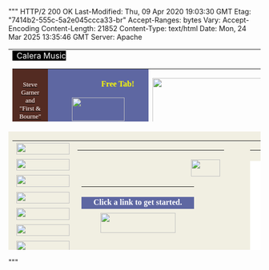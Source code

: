 """
HTTP/2 200 OK
Last-Modified: Thu, 09 Apr 2020 19:03:30 GMT
Etag: "7414b2-555c-5a2e045ccca33-br"
Accept-Ranges: bytes
Vary: Accept-Encoding
Content-Length: 21852
Content-Type: text/html
Date: Mon, 24 Mar 2025 13:35:46 GMT
Server: Apache

<html>

<head>
<meta http-equiv="Content-Type" content="text/html; charset=windows-1252">
<meta name="GENERATOR" content="Microsoft FrontPage 4.0">
<meta name="ProgId" content="FrontPage.Editor.Document">
<title>Accurate Custom Tablature</title>
</head>

<body background="page_graphics/pagebackground.jpg">

<div align="center">
  <center>
  <table border="0" cellpadding="0" cellspacing="0" width="1100" height="402" bordercolor="#FF00FF">
    <tr>
      <td valign="bottom" height="100"><span style="background-color: #000000">&nbsp;
        <a href="http://www.customtab.com/music.htm"><font color="#FFFFFF">Calera
        Music</font></a></span>
        <div align="left">
          <table border="0" cellpadding="0" cellspacing="0" height="106" bordercolor="#FF00FF" align="left">
            <tr>
              <td width="105" align="center" bgcolor="#532B22"><a href="first_and_bourne.htm"><font face="Trebuchet MS" size="2" color="#FFFFFF">Steve
                Garner<br>
                and<br>
                &quot;First &amp; Bourne&quot;<br>
                recordings</font></a></td>
              <td width="24" align="center" bgcolor="#5E67A2">&nbsp;</td>
              <td width="146" align="center" bgcolor="#5E67A2" height="106">
                <p align="center"><font face="Trebuchet MS"><b><font color="#FFFF00">
                <marquee scrollamount="5" width="145" height="36" scrolldelay="500" align="middle" behavior="alternate" style="font-family: Trebuchet MS">Free
                Tab!</marquee>
                <a href="tablist.htm#freetab"><img border="0" src="banner/granada_side_small.gif" width="105" height="47" align="center"><br>
                </a></font></b><font color="#FFFFFF" size="3">(click the banjo)</font></font></td>
              <td width="10" align="center" bgcolor="#5E67A2">&nbsp;</td>
              <td width="525" align="center" valign="top">
                <p align="center"><img border="0" src="banner/Banner-wood%20MAIN.jpg" width="525" height="106"></td>
              <td width="10" align="center" bgcolor="#5E67A2" valign="top">&nbsp;</td>
              <td width="245" align="center" bgcolor="#5E67A2"><font face="Trebuchet MS"><img border="0" src="banner/Banner_guy.gif" width="245" height="106"></font></td>
              <td width="32" align="center" bgcolor="#5E67A2">&nbsp;</td>
            </tr>
          </table>
        </div>
      </td>
    </tr>
  </center>
  <tr>
    <td valign="top" height="298" bgcolor="#F1EFE2">
      <div align="left">
        <table border="0" cellpadding="0" cellspacing="0" bordercolor="#FF00FF" width="1100">
          <tr>
            <td width="106" align="center" height="23"><a href="index.htm"><font face="Trebuchet MS"><img border="0" src="sidebar/granada_a1home.jpg" width="106" height="23"></font></a></td>
            <td width="321" align="center" rowspan="16" valign="top">
              <div align="left">
                <table border="0" cellpadding="0" cellspacing="0" width="309">
                  <tr>
                    <td height="353" background="sidebar/Granada_b.jpg" valign="top">
                      <p align="left">&nbsp;&nbsp;&nbsp;&nbsp;&nbsp;&nbsp;&nbsp;&nbsp;&nbsp;&nbsp;&nbsp;&nbsp;&nbsp;&nbsp;&nbsp;&nbsp;&nbsp;&nbsp;&nbsp;&nbsp;&nbsp;&nbsp;&nbsp;&nbsp;&nbsp;&nbsp;&nbsp;&nbsp;&nbsp;&nbsp;&nbsp;&nbsp;&nbsp;&nbsp;&nbsp;&nbsp;&nbsp;&nbsp;&nbsp;&nbsp;&nbsp;&nbsp;&nbsp;&nbsp;&nbsp;&nbsp;&nbsp;&nbsp;&nbsp;&nbsp;
                      <img border="0" src="banner/Banner-wood_PIECE.jpg" width="58" height="34"></p>
                      <div align="center">
                        <center>
                        <table border="0" cellpadding="0" cellspacing="0" width="209">
                          <tr>
                            <td align="center" height="20"></td>
                          </tr>
                          <tr>
                            <td align="center" bgcolor="#5E67A2"><font face="Trebuchet MS" color="#FFFFFF"><b>Click
                              a link to get started.</b></font></td>
                          </tr>
                          <tr>
                            <td align="center" height="5"></td>
                          </tr>
                          <tr>
                            <td align="center"><font face="Trebuchet MS"><img border="0" src="page_graphics/arrow-left.gif" width="150" height="40"></font></td>
                          </tr>
                          <tr>
                            <td align="center" height="50"></td>
                          </tr>
                          <tr>
                            <td align="center" height="114"><font face="Trebuchet MS"><img border="0" src="page_graphics/4instr_small.gif" width="209" height="114"></font></td>
                          </tr>
                        </table>
                        </center>
                      </div>
                    </td>
                  </tr>
                  <tr>
                    <td></td>
                  </tr>
                </table>
              </div>
            </td>
            <center>
            <td align="center" width="10" rowspan="16" valign="top"></td>
            <td align="center" width="327" rowspan="16" valign="top">
              <div align="center">
                <table border="0" cellpadding="0" cellspacing="0" width="250" bordercolor="#FF00FF">
                  <tr>
                    <td align="center" height="21"></td>
                  </tr>
                  <tr>
                    <td align="center" valign="middle" bgcolor="#FFFFFF">
                      <p align="center"><b><font face="Trebuchet MS" size="7">N</font><font face="Trebuchet MS" size="6">
                      </font><font face="Trebuchet MS" size="7">E</font><font face="Trebuchet MS" size="6">
                      </font><font face="Trebuchet MS" size="7">W !</font></b></td>
                  </tr>
          </center>
                  <tr>
                    <td align="center" valign="middle" bgcolor="#FFFFFF">
                      <p align="center"><font face="Trebuchet MS" size="4">Open
                    your tab in the apps:</font><br>
                      <font face="Trebuchet MS" size="6"><font color="#0000FF"> &quot;</font><a href="http://www.tabledit.com"><b>TabView</b></a><font color="#0000FF">&quot;</font><br>
                      </font><font size="4" face="Arial" color="#0000FF">&amp;</font><br>
                      <font face="Trebuchet MS" size="6"><font color="#0000FF"> &quot;</font><a href="http://www.tabledit.com/"><b>TablEdit</b></a><font color="#0000FF">&quot;</font></font></p>
                    </td>
                  </tr>
            <center>
            <tr>
                    <td align="center" valign="middle" bgcolor="#FFFFFF">
                      <font face="Trebuchet MS" size="4"> to:</font>
                    </td>
            </tr>
            <tr>
                    <td align="center" valign="middle" bgcolor="#FFFFFF">
                      <font face="Trebuchet MS" size="6"><b><u><span style="background-color: #FFFF00">PLAY</span></u></b> 
                      your tab&nbsp;</font>
                    </td>
            </tr>
            <tr>
                    <td align="center" valign="middle" bgcolor="#FFFFFF">
                      <font face="Trebuchet MS" size="6"><b><u><span style="background-color: #FFFF00">PRINT</span></u></b> 
                      your tab</font>
                    </td>
            </tr>
                </center>
            <tr>
                    <td align="center" valign="middle" bgcolor="#FFFFFF">
                      <p align="left">
                      <font face="Trebuchet MS" size="6">*<b><u><span style="background-color: #FFFF00">EDIT</span></u></b> 
                      your tab<br>
                      </font><font face="Trebuchet MS" size="1" color="#FFFFFF">.</font>
                      <font face="Trebuchet MS" size="6"><br>
                      &nbsp;</font><font face="Trebuchet MS" size="5" color="#FFFFFF">
                      <span style="background-color: #000000"> <b>-No - Extra - Charge-</b></span>
                      </font>
                      </p>
                    </td>
            </tr>
            <tr>
                    <td align="center" valign="middle" bgcolor="#FFCCFF">
                      <p align="left">
                      <font face="Trebuchet MS" size="2">&nbsp;<span style="mso-bidi-font-family:Calibri;mso-bidi-theme-font:
minor-latin">&#9679; </span>100's of <u>free</u> <b>TablEdit</b> tabs on
                      internet<br>
                      &nbsp;<span style="mso-bidi-font-family:Calibri;mso-bidi-theme-font:
minor-latin">&#9679; </span>Also opens <b><u>7 other</u></b> tablature file
                      types</font></p>
                    </td>
            </tr>
                </table>
              </div>
            </td>
            <td align="center" width="10" rowspan="16" valign="top"></td>
            <td align="center" width="326" rowspan="16" valign="top">
              <table border="0" width="85%" cellspacing="0" cellpadding="0">
                <tr>
                  <td align="center" height="21"></td>
                </tr>
                <tr>
                  <td align="center" bgcolor="#FFFFFF"><b><font face="Trebuchet MS" size="6">DETAILS...</font></b></td>
                </tr>
                <tr>
                  <td align="left" bgcolor="#FFFFFF">
                    <p align="left"><font face="Trebuchet MS" size="2">A.C.T.
                    tab is created in <font color="#0000FF">&quot;</font>TablEdit<font color="#0000FF">&quot;</font>
                    software </font><font face="Arial" size="2">&amp; </font><font face="Trebuchet MS" size="2">
                    saved as a &quot;.tef&quot; file, then often converted to
                    PDF which the customer receives. Instead, you can receive
                    the original &quot;.tef&quot; file to use in <b>TabView</b>,
                    <b>TablEdit</b>, </font><font size="2" face="Arial">or </font><font face="Trebuchet MS" size="2"><b>TEFpad</b>.<br>
                    &nbsp;
                    </font><font color="#FFFFFF"><span style="background-color: #000000"><b><font face="Trebuchet MS" size="3">Just
                    ask for .tef file when ordering</font></b></span><font face="Trebuchet MS" size="2"><br>
                    </font><font face="Trebuchet MS" size="1">&nbsp;&nbsp;&nbsp;&nbsp;&nbsp;&nbsp;&nbsp;&nbsp;&nbsp;&nbsp; </font></font>
                    <i><font face="Trebuchet MS" size="1">(all new transcriptions </font><font size="1" face="Arial">&amp;</font><font face="Trebuchet MS" size="1">
                    some TabList tabs)</font></i></td>
                </tr>
            <center>
                <tr>
                  <td align="left" bgcolor="#FFCCFF"><font size="2"><font face="Trebuchet MS"><font color="#0000FF">&nbsp;</font><span style="mso-bidi-font-family:Calibri;mso-bidi-theme-font:
minor-latin">&#9679;</span><font color="#0000FF"><o:p>
                    </o:p> &nbsp; &quot;</font><a href="http://www.tabledit.com"><b>TabView</b></a><font color="#0000FF">&quot;</font>
                    - app allows you to play (audio)<br>
                    &nbsp;&nbsp;&nbsp;&nbsp;&nbsp; </font><font face="Arial">&amp;</font><font face="Trebuchet MS" size="2">
                    print your tab ---- </font><b><font color="#FF0000" face="Arial Black">FREE!</font></b><br>
                    <font face="Trebuchet MS">&nbsp;&nbsp;&nbsp;&nbsp;&nbsp; <i><span style="background-color: #FFFF00">(Win,
                    Mac)</span>&nbsp;&nbsp;&nbsp;&nbsp; plus </i></font><font face="Trebuchet MS" size="2"><span style="background-color: #FFFF00"><i>(iOS,
                    </i></span></font><i><font face="Trebuchet MS" size="2"><span style="background-color: #FFFF00">Android</span></font><span style="background-color: #FFFF00"><font face="Trebuchet MS" size="2">)</font></span></i></font></td>
                </tr>
          </center>
                <tr>
                  <td align="center" bgcolor="#FFCCFF" bordercolor="#000000">
                    <p align="left"><font size="2"><font face="Trebuchet MS"><font color="#0000FF">&nbsp;</font><span style="mso-bidi-font-family:Calibri;mso-bidi-theme-font:
minor-latin">&#9679;</span><font color="#0000FF">&nbsp;
                    &quot;</font><a href="http://www.tabledit.com"><b>TablEdit</b></a><font color="#0000FF">&quot;
                    </font>- all the tools of <font color="#0000FF"> &quot;</font>TabView&quot;
                    plus<br>
                    &nbsp;&nbsp;&nbsp;&nbsp; *<u>edit</u>
                    </font><i><font face="Arial">&amp;</font></i><font face="Trebuchet MS" size="2">
                    <u>create</u> tab ---- </font><b><font color="#FF0000" face="Arial Black">FREE
                    DEMO!</font></b><font face="Trebuchet MS">
                    <br>
                    &nbsp;&nbsp;&nbsp; &nbsp; <span style="background-color: #FFFF00"><i>(Win,
                    Mac, Linux)</i></span></font></font></p>
                  </td>
                </tr>
            <center>
                <tr>
                  <td align="left" bgcolor="#FFCCFF" bordercolor="#000000"><font size="2"><span style="mso-bidi-font-family: Calibri; mso-bidi-theme-font: minor-latin"><font face="Trebuchet MS">&nbsp;</font></span><font face="Trebuchet MS"><span style="mso-bidi-font-family:Calibri;mso-bidi-theme-font:
minor-latin">&#9679;&nbsp; </span><font color="#0000FF">&quot;</font><a href="http://www.tabledit.com"><b>TEFpad</b></a><font color="#0000FF">&quot;
                    </font>- many tools of <font color="#0000FF"> &quot;</font>TablEdit&quot;&nbsp;<br>
                    &nbsp;&nbsp;&nbsp;&nbsp;&nbsp; including </font><font face="Trebuchet MS" size="3">*</font><font face="Trebuchet MS">editing.&nbsp;&nbsp;&nbsp;&nbsp;&nbsp;
                    <span style="background-color: #FFFF00"><i>(iOS&nbsp;</i></span></font><span style="background-color: #FFFF00"><i><font face="Arial">&amp;</font></i></span><font face="Trebuchet MS"><i><span style="background-color: #FFFF00">
                    </span></i></font><i><font face="Trebuchet MS" size="2"><span style="background-color: #FFFF00">Android)
                    </span></font></i></font></td>
                </tr>
                <tr>
                  <td align="center" bgcolor="#FFFFFF"><b><font face="Trebuchet MS" size="4"><u><font color="#FF0000">FREE</font></u>
                    .tef FILE TO TRY!</font></b></td>
                </tr>
                </center>
                <tr>
                  <td align="left" bgcolor="#FFCCFF">
                    <p style="line-height: 100%" align="left"><font size="2" face="Trebuchet MS">&nbsp;
                    <b>1.</b> download &quot;<a href="tef_files/Theme%20Time-j.mills.tef">Theme
                    Time</a>&quot; .tef file<br>
                    &nbsp; <b>2.</b> install <a href="http://www.tabledit.com"><b>TabView</b></a>
                    or <a href="http://www.tabledit.com"><b>TablEdit
                    demo</b></a> - free<br>
                    </font><font size="1"><i><font face="Trebuchet MS">&nbsp;&nbsp;&nbsp;&nbsp;&nbsp;&nbsp;&nbsp;
                    (<span style="background-color: #FFFF00">iOS&nbsp;</span></font><span style="background-color: #FFFF00"><font face="Arial">&amp;</font></span><font face="Trebuchet MS"><span style="background-color: #FFFF00">
                    Android</span> also avail - <span style="background-color: #FFFF00">Google Play
                    </span></font><span style="background-color: #FFFF00"><font face="Arial">&amp;</font><font face="Trebuchet MS">
 App Store</font></span></i><font face="Trebuchet MS"><i>)</i>&nbsp;</font></font><font size="2" face="Trebuchet MS"><a href="tablist.htm"><br>
                    </a>&nbsp; <b>3.</b> open .tef file </font><font size="2" face="Arial">&amp;</font><font size="2" face="Trebuchet MS">
                    try it out!</font></p>
                  </td>
                </tr>
              </table>
            <center>
              <p>&nbsp;</center></td>
            </tr>
            <tr>
              <td width="100" align="center" height="23"><font face="Trebuchet MS"><img border="0" src="sidebar/granada_a2.jpg" width="106" height="23"></font></td>
            </tr>
            <tr>
              <td width="100" align="center" height="23"><a href="services.htm"><font face="Trebuchet MS"><img border="0" src="sidebar/granada_a3serv.jpg" width="106" height="24"></font></a></td>
            </tr>
            <tr>
              <td width="100" align="center" height="23"><font face="Trebuchet MS"><img border="0" src="sidebar/granada_a4.jpg" width="106" height="23"></font></td>
            </tr>
            <tr>
              <td width="100" align="center" height="23"><a href="howitworks.htm"><font face="Trebuchet MS"><img border="0" src="sidebar/granada_a5how.jpg" width="106" height="24"></font></a></td>
            </tr>
            <tr>
              <td width="100" align="center" height="23"><font face="Trebuchet MS"><img border="0" src="sidebar/granada_a6.jpg" width="106" height="23"></font></td>
            </tr>
            <tr>
              <td width="100" align="center" height="23"><a href="prices.htm"><font face="Trebuchet MS"><img border="0" src="sidebar/granada_a7prices.jpg" width="106" height="24"></font></a></td>
            </tr>
            <tr>
              <td width="100" align="center" height="23"><font face="Trebuchet MS"><img border="0" src="sidebar/granada_a8.jpg" width="106" height="23"></font></td>
            </tr>
            <tr>
              <td width="100" align="center" height="23"><a href="tablist.htm"><font face="Trebuchet MS"><img border="0" src="sidebar/granada_a9tablist.jpg" width="106" height="24"></font></a></td>
            </tr>
            <tr>
              <td width="100" align="center" height="23"><font face="Trebuchet MS"><img border="0" src="sidebar/granada_a10.jpg" width="106" height="23"></font></td>
            </tr>
            <tr>
              <td width="100" align="center" height="23"><a href="faq.htm"><font face="Trebuchet MS"><img border="0" src="sidebar/granada_a11faq.jpg" width="106" height="24"></font></a></td>
            </tr>
            <tr>
              <td width="100" align="center" height="23"><font face="Trebuchet MS"><img border="0" src="sidebar/granada_a12.jpg" width="106" height="23"></font></td>
            </tr>
            <tr>
              <td width="100" align="center" height="23"><a href="about.htm"><font face="Trebuchet MS"><img border="0" src="sidebar/granada_a13about.jpg" width="106" height="24"></font></a></td>
            </tr>
            <tr>
              <td width="100" align="center" height="23"><font face="Trebuchet MS"><img border="0" src="sidebar/granada_a14.jpg" width="106" height="23"></font></td>
            </tr>
          <tr>
            <td width="100" align="center" height="23" bgcolor="#532B22">
              <p align="left"><a href="contact.htm"><font face="Trebuchet MS"><img border="0" src="sidebar/granada_a15contact.jpg" width="106" height="24"></font></a></p>
            </td>
          </tr>
          <center>
          <tr>
            <td width="100" align="center" bgcolor="#532B22" height="100">&nbsp;</td>
          </tr>
          <tr>
            <td align="center" rowspan="2" bgcolor="#532B22" height="50">&nbsp;</td>
            <td colspan="5" align="center" bgcolor="#5E67A2" height="25"><a href="#top"><font size="1" face="Trebuchet MS" color="#FFFFFF">BACK
              TO TOP</font></a></td>
          </tr>
          <tr>
            <td colspan="5" align="center" bgcolor="#5E67A2" height="25" valign="top"><a href="index.htm"><font face="Trebuchet MS" color="#FFFFFF" size="1">HOME</font></a><font size="1"><font face="Trebuchet MS" color="#FFFFFF">
              | </font><font color="#FFFFFF"><a href="services.htm"><font face="Trebuchet MS" color="#FFFFFF">SERVICES</font></a><font face="Trebuchet MS">
              </font>|</font></font>&nbsp;<a href="index.htm"><font size="1" face="Trebuchet MS" color="#FFFFFF">HOME</font></a><font size="1" face="Trebuchet MS" color="#FFFFFF">
              | </font><a href="services.htm"><font size="1" face="Trebuchet MS" color="#FFFFFF">SERVICES</font></a><font size="1" face="Trebuchet MS" color="#FFFFFF">
              | </font><a href="howitworks.htm"><font size="1" face="Trebuchet MS" color="#FFFFFF">HOW
              IT WORKS</font></a><font size="1" face="Trebuchet MS" color="#FFFFFF">
              | </font><a href="prices.htm"><font size="1" face="Trebuchet MS" color="#FFFFFF">PRICES</font></a><font size="1" face="Trebuchet MS" color="#FFFFFF">
              | </font><a href="tablist.htm"><font size="1" face="Trebuchet MS" color="#FFFFFF">TABLIST</font></a><font size="1" face="Trebuchet MS" color="#FFFFFF">
              | </font><a href="secondary_pages/tabsamples.htm"><font size="1" face="Trebuchet MS" color="#FFFFFF">TAB
              SAMPLES</font></a><font size="1" face="Trebuchet MS" color="#FFFFFF">
              | </font><a href="faq.htm"><font size="1" face="Trebuchet MS" color="#FFFFFF">F.A.Q.</font></a><font size="1" face="Trebuchet MS" color="#FFFFFF">
              | </font><a href="about.htm"><font size="1" face="Trebuchet MS" color="#FFFFFF">ABOUT</font></a><font size="1" face="Trebuchet MS" color="#FFFFFF">
              | </font><a href="contact.htm"><font size="1" face="Trebuchet MS" color="#FFFFFF">CONTACT</font></a></td>
          </tr>
          </table>
        </div>
      </center></td>
  </tr>
  </table>
</div>

</body>

</html>
"""
